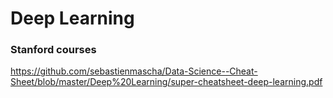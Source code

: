 # Deep Learning 
### Stanford courses 
https://github.com/sebastienmascha/Data-Science--Cheat-Sheet/blob/master/Deep%20Learning/super-cheatsheet-deep-learning.pdf
